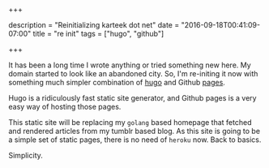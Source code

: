+++

description = "Reinitializing karteek dot net"
date = "2016-09-18T00:41:09-07:00"
title = "re init"
tags = ["hugo", "github"]

+++


It has been a long time I wrote anything or tried something new here. My domain started to look like an abandoned city.
So, I'm re-initing it now with something much simpler combination of [hugo](https://gohugo.io/) and Github [pages](https://pages.github.com/).

<!--more-->

Hugo is a ridiculously fast static site generator, and Github pages is a very easy way of hosting those pages.

This static site will be replacing my `golang` based homepage that fetched and rendered articles from my tumblr based blog. As this site is going to be a simple set of static pages, there is no need of `heroku` now. Back to basics.

Simplicity.
